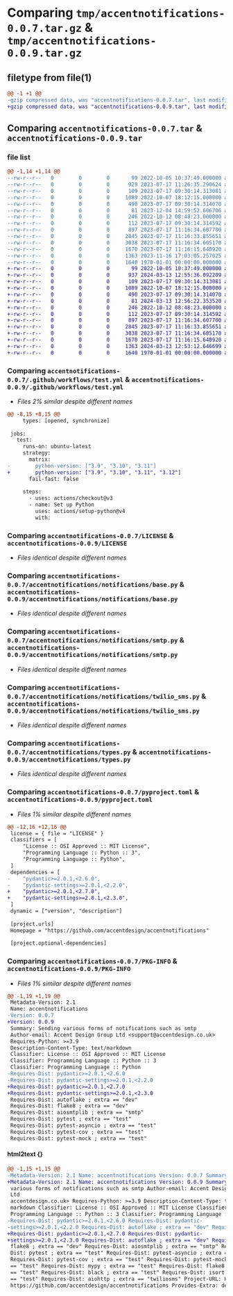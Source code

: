 # Comparing `tmp/accentnotifications-0.0.7.tar.gz` & `tmp/accentnotifications-0.0.9.tar.gz`

## filetype from file(1)

```diff
@@ -1 +1 @@
-gzip compressed data, was "accentnotifications-0.0.7.tar", last modified: Fri Jan  1 00:00:00 2016, max compression
+gzip compressed data, was "accentnotifications-0.0.9.tar", last modified: Fri Jan  1 00:00:00 2016, max compression
```

## Comparing `accentnotifications-0.0.7.tar` & `accentnotifications-0.0.9.tar`

### file list

```diff
@@ -1,14 +1,14 @@
--rw-r--r--   0        0        0       99 2022-10-05 10:37:49.000000 accentnotifications-0.0.7/.flake8
--rw-r--r--   0        0        0      929 2023-07-17 11:26:35.290624 accentnotifications-0.0.7/.github/workflows/test.yml
--rw-r--r--   0        0        0      109 2023-07-17 09:30:14.313081 accentnotifications-0.0.7/.gitignore
--rw-r--r--   0        0        0     1089 2022-10-07 18:12:15.000000 accentnotifications-0.0.7/LICENSE
--rw-r--r--   0        0        0      490 2023-07-17 09:30:14.314070 accentnotifications-0.0.7/README.md
--rw-r--r--   0        0        0       81 2023-12-04 14:59:52.606706 accentnotifications-0.0.7/accentnotifications/__init__.py
--rw-r--r--   0        0        0      246 2022-10-12 08:48:23.000000 accentnotifications-0.0.7/accentnotifications/manager.py
--rw-r--r--   0        0        0      112 2023-07-17 09:30:14.314592 accentnotifications-0.0.7/accentnotifications/notifications/__init__.py
--rw-r--r--   0        0        0      897 2023-07-17 11:16:34.607700 accentnotifications-0.0.7/accentnotifications/notifications/base.py
--rw-r--r--   0        0        0     2845 2023-07-17 11:16:33.855651 accentnotifications-0.0.7/accentnotifications/notifications/smtp.py
--rw-r--r--   0        0        0     3038 2023-07-17 11:16:34.605170 accentnotifications-0.0.7/accentnotifications/notifications/twilio_sms.py
--rw-r--r--   0        0        0     1670 2023-07-17 11:16:15.640920 accentnotifications-0.0.7/accentnotifications/types.py
--rw-r--r--   0        0        0     1363 2023-11-16 17:03:05.257025 accentnotifications-0.0.7/pyproject.toml
--rw-r--r--   0        0        0     1640 1970-01-01 00:00:00.000000 accentnotifications-0.0.7/PKG-INFO
+-rw-r--r--   0        0        0       99 2022-10-05 10:37:49.000000 accentnotifications-0.0.9/.flake8
+-rw-r--r--   0        0        0      937 2024-03-13 12:55:36.092209 accentnotifications-0.0.9/.github/workflows/test.yml
+-rw-r--r--   0        0        0      109 2023-07-17 09:30:14.313081 accentnotifications-0.0.9/.gitignore
+-rw-r--r--   0        0        0     1089 2022-10-07 18:12:15.000000 accentnotifications-0.0.9/LICENSE
+-rw-r--r--   0        0        0      490 2023-07-17 09:30:14.314070 accentnotifications-0.0.9/README.md
+-rw-r--r--   0        0        0       81 2024-03-13 12:56:22.353520 accentnotifications-0.0.9/accentnotifications/__init__.py
+-rw-r--r--   0        0        0      246 2022-10-12 08:48:23.000000 accentnotifications-0.0.9/accentnotifications/manager.py
+-rw-r--r--   0        0        0      112 2023-07-17 09:30:14.314592 accentnotifications-0.0.9/accentnotifications/notifications/__init__.py
+-rw-r--r--   0        0        0      897 2023-07-17 11:16:34.607700 accentnotifications-0.0.9/accentnotifications/notifications/base.py
+-rw-r--r--   0        0        0     2845 2023-07-17 11:16:33.855651 accentnotifications-0.0.9/accentnotifications/notifications/smtp.py
+-rw-r--r--   0        0        0     3038 2023-07-17 11:16:34.605170 accentnotifications-0.0.9/accentnotifications/notifications/twilio_sms.py
+-rw-r--r--   0        0        0     1670 2023-07-17 11:16:15.640920 accentnotifications-0.0.9/accentnotifications/types.py
+-rw-r--r--   0        0        0     1363 2024-03-13 12:53:12.646699 accentnotifications-0.0.9/pyproject.toml
+-rw-r--r--   0        0        0     1640 1970-01-01 00:00:00.000000 accentnotifications-0.0.9/PKG-INFO
```

### Comparing `accentnotifications-0.0.7/.github/workflows/test.yml` & `accentnotifications-0.0.9/.github/workflows/test.yml`

 * *Files 2% similar despite different names*

```diff
@@ -8,15 +8,15 @@
     types: [opened, synchronize]
 
 jobs:
   test:
     runs-on: ubuntu-latest
     strategy:
       matrix:
-        python-version: ["3.9", "3.10", "3.11"]
+        python-version: ["3.9", "3.10", "3.11", "3.12"]
       fail-fast: false
 
     steps:
       - uses: actions/checkout@v3
       - name: Set up Python
         uses: actions/setup-python@v4
         with:
```

### Comparing `accentnotifications-0.0.7/LICENSE` & `accentnotifications-0.0.9/LICENSE`

 * *Files identical despite different names*

### Comparing `accentnotifications-0.0.7/accentnotifications/notifications/base.py` & `accentnotifications-0.0.9/accentnotifications/notifications/base.py`

 * *Files identical despite different names*

### Comparing `accentnotifications-0.0.7/accentnotifications/notifications/smtp.py` & `accentnotifications-0.0.9/accentnotifications/notifications/smtp.py`

 * *Files identical despite different names*

### Comparing `accentnotifications-0.0.7/accentnotifications/notifications/twilio_sms.py` & `accentnotifications-0.0.9/accentnotifications/notifications/twilio_sms.py`

 * *Files identical despite different names*

### Comparing `accentnotifications-0.0.7/accentnotifications/types.py` & `accentnotifications-0.0.9/accentnotifications/types.py`

 * *Files identical despite different names*

### Comparing `accentnotifications-0.0.7/pyproject.toml` & `accentnotifications-0.0.9/pyproject.toml`

 * *Files 1% similar despite different names*

```diff
@@ -12,16 +12,16 @@
 license = { file = "LICENSE" }
 classifiers = [
     "License :: OSI Approved :: MIT License",
     "Programming Language :: Python :: 3",
     "Programming Language :: Python",
 ]
 dependencies = [
-    "pydantic>=2.0.1,<2.6.0",
-    "pydantic-settings>=2.0.1,<2.2.0",
+    "pydantic>=2.0.1,<2.7.0",
+    "pydantic-settings>=2.0.1,<2.3.0",
 ]
 dynamic = ["version", "description"]
 
 [project.urls]
 Homepage = "https://github.com/accentdesign/accentnotifications"
 
 [project.optional-dependencies]
```

### Comparing `accentnotifications-0.0.7/PKG-INFO` & `accentnotifications-0.0.9/PKG-INFO`

 * *Files 1% similar despite different names*

```diff
@@ -1,19 +1,19 @@
 Metadata-Version: 2.1
 Name: accentnotifications
-Version: 0.0.7
+Version: 0.0.9
 Summary: Sending various forms of notifications such as smtp
 Author-email: Accent Design Group Ltd <support@accentdesign.co.uk>
 Requires-Python: >=3.9
 Description-Content-Type: text/markdown
 Classifier: License :: OSI Approved :: MIT License
 Classifier: Programming Language :: Python :: 3
 Classifier: Programming Language :: Python
-Requires-Dist: pydantic>=2.0.1,<2.6.0
-Requires-Dist: pydantic-settings>=2.0.1,<2.2.0
+Requires-Dist: pydantic>=2.0.1,<2.7.0
+Requires-Dist: pydantic-settings>=2.0.1,<2.3.0
 Requires-Dist: autoflake ; extra == "dev"
 Requires-Dist: flake8 ; extra == "dev"
 Requires-Dist: aiosmtplib ; extra == "smtp"
 Requires-Dist: pytest ; extra == "test"
 Requires-Dist: pytest-asyncio ; extra == "test"
 Requires-Dist: pytest-cov ; extra == "test"
 Requires-Dist: pytest-mock ; extra == "test"
```

#### html2text {}

```diff
@@ -1,15 +1,15 @@
-Metadata-Version: 2.1 Name: accentnotifications Version: 0.0.7 Summary: Sending
+Metadata-Version: 2.1 Name: accentnotifications Version: 0.0.9 Summary: Sending
 various forms of notifications such as smtp Author-email: Accent Design Group
 Ltd
 accentdesign.co.uk> Requires-Python: >=3.9 Description-Content-Type: text/
 markdown Classifier: License :: OSI Approved :: MIT License Classifier:
 Programming Language :: Python :: 3 Classifier: Programming Language :: Python
-Requires-Dist: pydantic>=2.0.1,<2.6.0 Requires-Dist: pydantic-
-settings>=2.0.1,<2.2.0 Requires-Dist: autoflake ; extra == "dev" Requires-Dist:
+Requires-Dist: pydantic>=2.0.1,<2.7.0 Requires-Dist: pydantic-
+settings>=2.0.1,<2.3.0 Requires-Dist: autoflake ; extra == "dev" Requires-Dist:
 flake8 ; extra == "dev" Requires-Dist: aiosmtplib ; extra == "smtp" Requires-
 Dist: pytest ; extra == "test" Requires-Dist: pytest-asyncio ; extra == "test"
 Requires-Dist: pytest-cov ; extra == "test" Requires-Dist: pytest-mock ; extra
 == "test" Requires-Dist: mypy ; extra == "test" Requires-Dist: flake8 ; extra
 == "test" Requires-Dist: black ; extra == "test" Requires-Dist: isort ; extra
 == "test" Requires-Dist: aiohttp ; extra == "twiliosms" Project-URL: Homepage,
 https://github.com/accentdesign/accentnotifications Provides-Extra: dev
```


